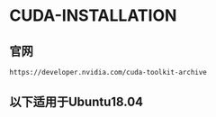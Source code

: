 # CUDA-INSTALLATION

## 官网
    https://developer.nvidia.com/cuda-toolkit-archive

## 以下适用于Ubuntu18.04
